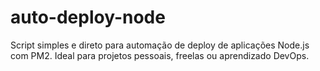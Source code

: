 # auto-deploy-node
Script simples e direto para automação de deploy de aplicações Node.js com PM2. Ideal para projetos pessoais, freelas ou aprendizado DevOps.
